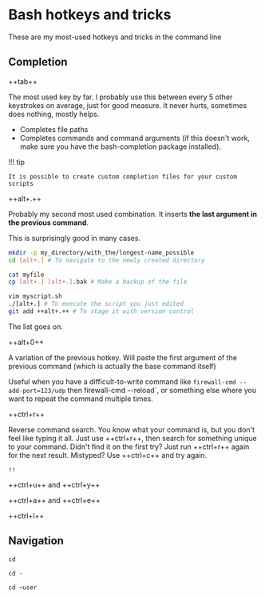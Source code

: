 # Bash hotkeys and tricks

These are my most-used hotkeys and tricks in the command line

## Completion

++tab++

The most used key by far. I probably use this between every 5 other keystrokes on average, just for
good measure. It never hurts, sometimes does nothing, mostly helps.

- Completes file paths
- Completes commands and command arguments (if this doesn't work, make sure you have the
  bash-completion package installed).

!!! tip

    It is possible to create custom completion files for your custom scripts

++alt+\.++

Probably my second most used combination. It inserts **the last argument in the previous command**.

This is surprisingly good in many cases.

```bash
mkdir -p my_directory/with_the/longest-name_possible
cd [alt+.] # To navigate to the newly created directory

cat myfile
cp [alt+.] [alt+.].bak # Make a backup of the file

vim myscript.sh
./[alt+.] # To execute the script you just edited
git add ++alt+.++ # To stage it with version control

```

The list goes on.

++alt+0++

A variation of the previous hotkey. Will paste the first argument of the previous command (which is
actually the base command itself)

Useful when you have a difficult-to-write command like `firewall-cmd --add-port=123/udp` then 
firewall-cmd --reload`, or something else where you want to repeat the command multiple times.

++ctrl+r++

Reverse command search. You know what your command is, but you don't feel like typing it all.
Just use ++ctrl+r++, then search for something unique to your command. Didn't find it on the first
try? Just run ++ctrl+r++ again for the next result. Mistyped? Use ++ctrl+c++ and try again.

`!!`

++ctrl+u++ and ++ctrl+y++

++ctrl+a++ and ++ctrl+e++

++ctrl+l++





## Navigation

`cd`

`cd -`

`cd ~user`
